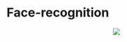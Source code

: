 # Face-recognition

<p align="center">
  <img src="https://user-images.githubusercontent.com/57441828/116760815-46471c80-aa16-11eb-87cb-64da14fccd5a.png" />
</p>
